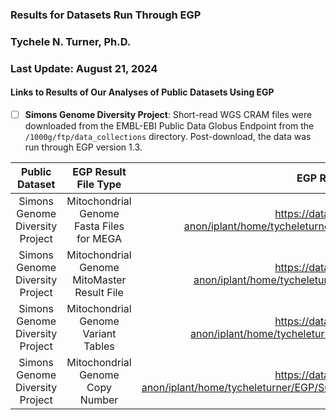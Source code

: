 ### Results for Datasets Run Through EGP
### Tychele N. Turner, Ph.D.
### Last Update: August 21, 2024

#### Links to Results of Our Analyses of Public Datasets Using EGP

- [ ] **Simons Genome Diversity Project**: Short-read WGS CRAM files were downloaded from the EMBL-EBI Public Data Globus Endpoint from the `/1000g/ftp/data_collections` directory. Post-download, the data was run through EGP version 1.3.

| Public Dataset | EGP Result File Type | EGP Result File Link |
| :---: | :---: | :---: |
| Simons Genome Diversity Project | Mitochondrial Genome Fasta Files for MEGA | https://data.cyverse.org/dav-anon/iplant/home/tycheleturner/EGP/SGDP/mtgenome_fasta.tar.bz2 | 
| Simons Genome Diversity Project | Mitochondrial Genome MitoMaster Result File | https://data.cyverse.org/dav-anon/iplant/home/tycheleturner/EGP/SGDP/haplogroups.tar.bz2 |
| Simons Genome Diversity Project | Mitochondrial Genome Variant Tables | https://data.cyverse.org/dav-anon/iplant/home/tycheleturner/EGP/SGDP/variant_tables.tar.bz2 |
| Simons Genome Diversity Project | Mitochondrial Genome Copy Number | https://data.cyverse.org/dav-anon/iplant/home/tycheleturner/EGP/SGDP/SGDP_mitochondrial_copy_numbers.txt.gz |
